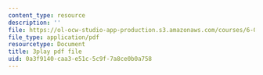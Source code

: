 ```yaml
---
content_type: resource
description: ''
file: https://ol-ocw-studio-app-production.s3.amazonaws.com/courses/6-006-introduction-to-algorithms-fall-2011/0a3f9140caa3e51c5c9f7a8ce0b0a758_IFrvgSvZA0I.pdf
file_type: application/pdf
resourcetype: Document
title: 3play pdf file
uid: 0a3f9140-caa3-e51c-5c9f-7a8ce0b0a758
---
```

